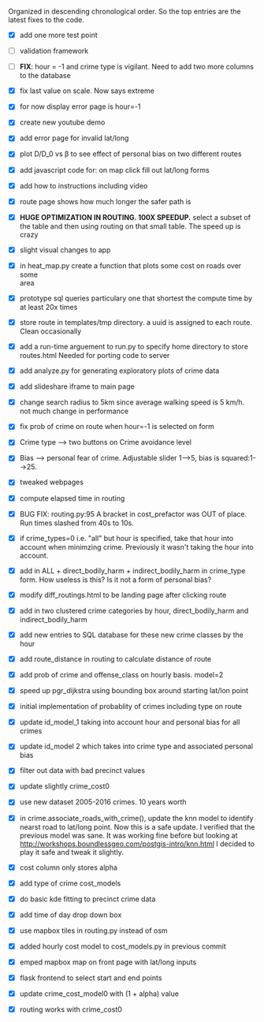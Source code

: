 Organized in descending chronological order. So the top entries are the latest
fixes to the code.

- [x] add one more test point

- [ ] validation framework
- [ ] **FIX**: hour = -1 and crime type is vigilant. Need to add two more
      columns to the database
- [x] fix last value on scale. Now says extreme
- [x] for now display error page is hour=-1

- [x] create new youtube demo
- [x] add error page for invalid lat/long
- [x] plot D/D_0 vs β to see effect of personal bias on two different routes

- [x] add javascript code for: on map click fill out lat/long forms
- [x] add how to instructions including video
- [x] route page shows how much longer the safer path is

- [x] **HUGE OPTIMIZATION IN ROUTING. 100X SPEEDUP.** select a subset of the table
      and then using routing on that small table. The speed up is crazy
- [x] slight visual changes to app      

- [x] in heat_map.py create a function that plots some cost on roads over some  
      area
- [x] prototype sql queries particulary one that shortest the compute time by at least
      20x times

- [x] store route in templates/tmp directory. a uuid is assigned to each route.
      Clean occasionally
- [x] add a run-time arguement to run.py to specify home directory to store
      routes.html Needed for porting code to server
- [x] add analyze.py for generating exploratory plots of crime data

- [x] add slideshare iframe to main page

- [x] change search radius to 5km since average walking speed is 5 km/h. not
      much change in performance
- [x] fix prob of crime on route when hour=-1 is selected on form

- [x] Crime type --> two buttons on Crime avoidance level
- [x] Bias --> personal fear of crime. Adjustable slider 1-->5, bias is squared:1-->25.
- [x] tweaked webpages

- [x] compute elapsed time in routing
- [x] BUG FIX: routing.py:95 A bracket in cost_prefactor was OUT of place. Run times
      slashed from 40s to 10s.
- [x] if crime_types=0 i.e. "all" but hour is specified, take that hour into account when minimzing crime.
      Previously it wasn't taking the hour into account.
- [x] add in ALL + direct_bodily_harm + indirect_bodily_harm in crime_type form.
      How useless is this? Is it not a form of personal bias?

- [x] modify diff_routings.html to be landing page after clicking route
- [x] add in two clustered crime categories by hour, direct_bodily_harm and indirect_bodily_harm
- [x] add new entries to SQL database for these new crime classes by the hour
- [x] add route_distance in routing to calculate distance of route
- [x] add prob of crime and offense_class on hourly basis. model=2
- [x] speed up pgr_dijkstra using bounding box around starting lat/lon point

- [x] initial implementation of probablity of crimes including type on route
- [x] update id_model_1 taking into account hour and personal bias for all crimes
- [x] update id_model 2 which takes into crime type and associated personal bias
- [x] filter out data with bad precinct values
- [x] update slightly crime_cost0
- [x] use new dataset 2005-2016 crimes. 10 years worth
- [x] in crime.associate_roads_with_crime(), update the knn model to identify
      nearst road to lat/long point. Now this is a safe update. I verified
      that the previous model was sane. It was working
      fine before but looking at http://workshops.boundlessgeo.com/postgis-intro/knn.html
      I decided to play it safe and tweak it slightly.
- [x] cost column only stores alpha
- [x] add type of crime cost_models
- [x] do basic kde fitting to precinct crime data
- [x] add time of day drop down box
- [x] use mapbox tiles in routing.py instead of osm
- [x] added hourly cost model to cost_models.py in previous commit
- [x] emped mapbox map on front page with lat/long inputs
- [x] flask frontend to select start and end points
- [x] update crime_cost_model0 with (1 + alpha) value
- [x] routing works with crime_cost0
